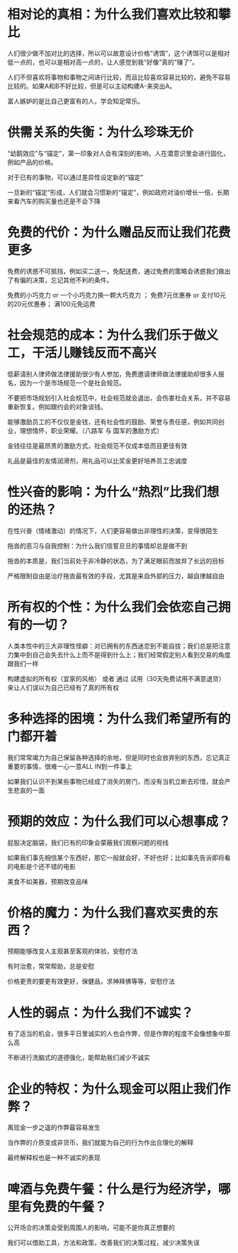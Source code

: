 # 相对论的真相：为什么我们喜欢比较和攀比

人们很少做不加对比的选择，所以可以故意设计价格“诱饵”，这个诱饵可以是相对低一点的，也可以是相对高一点的，让人感觉到我“好像”真的“赚了”。

人们不但喜欢将事物和事物之间进行比较，而且比较喜欢容易比较的，避免不容易比较的。如果A和B不好比较，但是可以主动构建A-来突出A。

富人嫉妒的是比自己更富有的人，学会知足常乐。


# 供需关系的失衡：为什么珍珠无价

“幼鹅效应”与“锚定”，第一印象对人会有深刻的影响，人在潜意识里会进行固化，例如产品的价格。

对于已有的事物，可以通过差异性设定新的“锚定”

一旦新的“锚定“形成，人们就会习惯新的“锚定”，例如政府对油价增长一倍，长期来看汽车的购买量也还是不会下降


# 免费的代价：为什么赠品反而让我们花费更多

免费的诱惑不可抵挡，例如买二送一，免配送费，通过免费的策略会诱惑我们做出了有偏的决策，忘记其他不利的条件。

免费的小巧克力 or 一个小巧克力换一颗大巧克力 ； 免费7元优惠券 or 支付10元的20元优惠券； 满100元免运费


# 社会规范的成本：为什么我们乐于做义工，干活儿赚钱反而不高兴

低薪请别人律师做法律援助很少有人参加，免费邀请律师做法律援助却很多人报名，因为一个是市场规范一个是社会规范。

不要把市场规划引入社会规范中，社会规范就会退出，会伤害社会关系，并不容易重新恢复。例如跟约会的对象谈钱。

能够激励员工的不仅仅是金钱，还有社会性的鼓励、荣誉与责任感，例如共同创业，理想情怀，职业荣耀。（八路军 与 国军的激励方式）

金钱往往是最昂贵的激励方式，社会规范不仅成本低而且更佳有效

礼品是最佳的友情润滑剂，用礼品可以比奖金更好培养员工忠诚度

# 性兴奋的影响：为什么“热烈”比我们想的还热？

在性兴奋（情绪激动）的情况下，人们更容易做出非理性的决策，变得很陌生

拖沓的恶习与自我控制：为什么我们信誓旦旦的事情却总是做不到

拖沓的本质是，我们当前处于非冷静的状态，为了满足眼前而放弃了长远的目标

严格限制自由是治疗拖沓最有效的手段，尤其是来自外部的压力，越自律越自由

# 所有权的个性：为什么我们会依恋自己拥有的一切？

人类本性中的三大非理性怪癖：对已拥有的东西迷恋到不能自拔；我们总是把注意力集中到自己会失去什么上而不是得到什么上；我们经常假定别人看到交易的角度跟我们一样

构建虚拟的所有权（宜家的风格） 或者 通过 试用（30天免费试用不满意退货）来让人们误以为自己已经有了真的所有权

# 多种选择的困境：为什么我们希望所有的门都开着

我们常常竭力为自己保留各种选择的余地，但是同时也会放弃别的东西，忘记真正重要的事情，很难一心一意ALL IN到一件事上

如果我们认识不到某些事物已经成了消失的房门，而没有当机立断去珍惜，就会产生悲哀的一面

# 预期的效应：为什么我们可以心想事成？

屁股决定脑袋，我们已有的印象会蒙蔽我们观察问题的视线

如果我们事先相信某个东西好，那它一般就会好，不好也好；比如事先告诉即将看的电影是个还不错的电影

美食不如美器，预期改变品味

# 价格的魔力：为什么我们喜欢买贵的东西？

预期能够改变人主观甚至客观的体验，安慰疗法

有时治愈，常常帮助，总是安慰

价格更贵的要更有效更好，保健品，求神拜佛等等，安慰疗法

# 人性的弱点：为什么我们不诚实？

有了适当的机会，很多平日里诚实的人也会作弊，但是作弊的程度不会像想象中那么高

不断进行洗脑式的道德强化，能帮助我们减少不诚实

# 企业的特权：为什么现金可以阻止我们作弊？

离现金一步之遥的作弊最容易发生

当作弊的介质变成非货币，我们就能为自己的行为作出合理化的解释

最终解释权也是一种不诚实的表现

# 啤酒与免费午餐：什么是行为经济学，哪里有免费的午餐？

公开场合的决策会受到周围人的影响，可能不是你真正想要的

我们可以借助工具，方法和政策，改善我们的决策过程，减少决策失误
